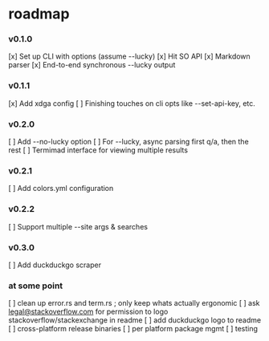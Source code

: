 # roadmap

### v0.1.0
[x] Set up CLI with options (assume --lucky)
[x] Hit SO API
[x] Markdown parser
[x] End-to-end synchronous --lucky output

### v0.1.1
[x] Add xdga config
[ ] Finishing touches on cli opts like --set-api-key, etc.

### v0.2.0
[ ] Add --no-lucky option
[ ] For --lucky, async parsing first q/a, then the rest
[ ] Termimad interface for viewing multiple results

### v0.2.1
[ ] Add colors.yml configuration

### v0.2.2
[ ] Support multiple --site args & searches

### v0.3.0
[ ] Add duckduckgo scraper

### at some point
[ ] clean up error.rs and term.rs ; only keep whats actually ergonomic
[ ] ask legal@stackoverflow.com for permission to logo stackoverflow/stackexchange in readme
[ ] add duckduckgo logo to readme
[ ] cross-platform release binaries
[ ] per platform package mgmt
[ ] testing
